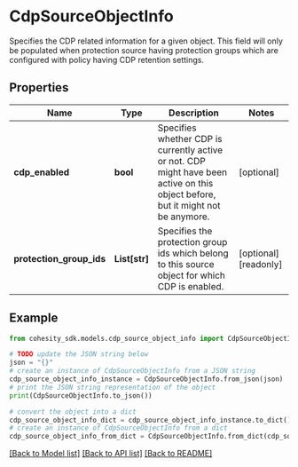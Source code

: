 # CdpSourceObjectInfo

Specifies the CDP related information for a given object. This field will only be populated when protection source having protection groups which are configured with policy having CDP retention settings.

## Properties

Name | Type | Description | Notes
------------ | ------------- | ------------- | -------------
**cdp_enabled** | **bool** | Specifies whether CDP is currently active or not. CDP might have been active on this object before, but it might not be anymore. | [optional] 
**protection_group_ids** | **List[str]** | Specifies the protection group ids which belong to this source object for which CDP is enabled. | [optional] [readonly] 

## Example

```python
from cohesity_sdk.models.cdp_source_object_info import CdpSourceObjectInfo

# TODO update the JSON string below
json = "{}"
# create an instance of CdpSourceObjectInfo from a JSON string
cdp_source_object_info_instance = CdpSourceObjectInfo.from_json(json)
# print the JSON string representation of the object
print(CdpSourceObjectInfo.to_json())

# convert the object into a dict
cdp_source_object_info_dict = cdp_source_object_info_instance.to_dict()
# create an instance of CdpSourceObjectInfo from a dict
cdp_source_object_info_from_dict = CdpSourceObjectInfo.from_dict(cdp_source_object_info_dict)
```
[[Back to Model list]](../README.md#documentation-for-models) [[Back to API list]](../README.md#documentation-for-api-endpoints) [[Back to README]](../README.md)


